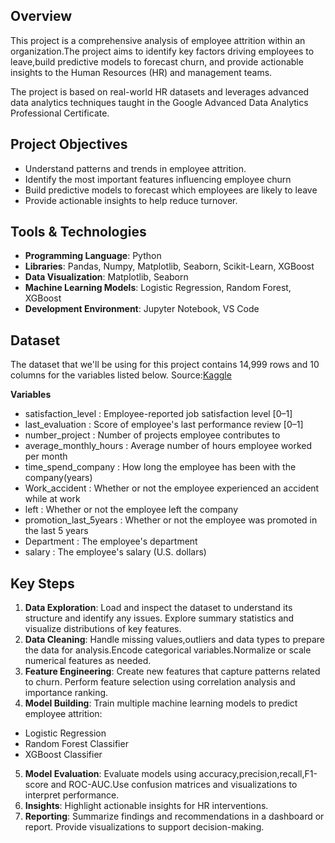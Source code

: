 ## Overview

This project is a comprehensive analysis of employee attrition within an organization.The project aims to identify key factors driving employees to leave,build predictive models to forecast churn, and provide actionable insights to the Human Resources (HR) and management teams.

The project is based on real-world HR datasets and leverages advanced data analytics techniques taught in the Google Advanced Data Analytics Professional Certificate.

## Project Objectives

- Understand patterns and trends in employee attrition.
- Identify the most important features influencing employee churn
- Build predictive models to forecast which employees are likely to leave
- Provide actionable insights to help reduce turnover.

## Tools & Technologies

- **Programming Language**: Python
- **Libraries**: Pandas, Numpy, Matplotlib, Seaborn, Scikit-Learn, XGBoost
- **Data Visualization**: Matplotlib, Seaborn
- **Machine Learning Models**: Logistic Regression, Random Forest, XGBoost
- **Development Environment**: Jupyter Notebook, VS Code


## Dataset

The dataset that we'll be using for this project contains 14,999 rows and 10 columns for the variables listed below.
Source:[Kaggle](https://www.kaggle.com/datasets/mfaisalqureshi/hr-analytics-and-job-prediction?select=HR_comma_sep.csv)

**Variables**                                        

- satisfaction_level : Employee-reported job satisfaction level [0–1]
- last_evaluation	: Score of employee's last performance review [0–1]
- number_project	: Number of projects employee contributes to
- average_monthly_hours	: Average number of hours employee worked per month
- time_spend_company : How long the employee has been with the company(years)
- Work_accident	: Whether or not the employee experienced an accident                               while at work
- left : Whether or not the employee left the company
- promotion_last_5years : Whether or not the employee was promoted in the last                              5 years
- Department : The employee's department
- salary : The employee's salary (U.S. dollars)

## Key Steps

1. **Data Exploration**: Load and inspect the dataset to understand its structure and identify any issues. Explore summary statistics and visualize distributions of key features.
1. **Data Cleaning**: Handle missing values,outliers and data types to prepare the data for analysis.Encode categorical variables.Normalize or scale numerical features as needed.
1. **Feature Engineering**: Create new features that capture patterns related to churn. Perform feature selection using correlation analysis and importance ranking.
1. **Model Building**: Train multiple machine learning models to predict employee attrition:
- Logistic Regression
- Random Forest Classifier
- XGBoost Classifier 
5. **Model Evaluation**: Evaluate models using accuracy,precision,recall,F1-score and ROC-AUC.Use confusion matrices and visualizations to interpret performance.
6. **Insights**: Highlight actionable insights for HR interventions.
7. **Reporting**: Summarize findings and recommendations in a dashboard or report. Provide visualizations to support decision-making. 

 




